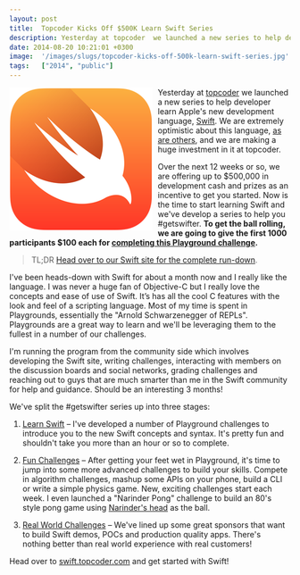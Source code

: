```yaml
---
layout: post
title:  Topcoder Kicks Off $500K Learn Swift Series
description: Yesterday at topcoder  we launched a new series to help developer learn Apples new development language, Swift . We are extremely optimistic about this language, as are others , and we are making a huge investment in it at topcoder. Over the next 12 weeks or so, we are offering up to $500,000 in development cash and prizes as an incentive to get you started. Now is the time to start learning Swift and weve develop a series to help you #getswifter. To get the ball rolling, we are going to give th
date: 2014-08-20 10:21:01 +0300
image:  '/images/slugs/topcoder-kicks-off-500k-learn-swift-series.jpg'
tags:   ["2014", "public"]
---
```

<img src="images/Apple_Swift_Logo.png" align="left" style="padding-right:10px">
<p>Yesterday at <a href="http://swift.topcoder.com">topcoder</a> we launched a new series to help developer learn Apple's new development language, <a href="https://developer.apple.com/swift/">Swift</a>. We are extremely optimistic about this language, <a href="http://www.wired.com/2014/07/apple-swift/">as are others</a>, and we are making a huge investment in it at topcoder.</p>
<p>Over the next 12 weeks or so, we are offering up to $500,000 in development cash and prizes as an incentive to get you started. Now is the time to start learning Swift and we've develop a series to help you #getswifter. <strong>To get the ball rolling, we are going to give the first 1000 participants $100 each for <a href="http://www.topcoder.com/challenge-details/30045145/?type=develop">completing this Playground challenge</a>.</strong></p>
<blockquote>
<p>TL;DR <a href="http://swift.topcoder.com">Head over to our Swift site for the complete run-down</a>.</p>
</blockquote>
<p>I've been heads-down with Swift for about a month now and I really like the language. I was never a huge fan of Objective-C but I really love the concepts and ease of use of Swift. It’s has all the cool C features with the look and feel of a scripting language. Most of my time is spent in Playgrounds, essentially the "Arnold Schwarzenegger of REPLs". Playgrounds are a great way to learn and we'll be leveraging them to the fullest in a number of our challenges.</p>
<p>I'm running the program from the community side which involves developing the Swift site, writing challenges, interacting with members on the discussion boards and social networks, grading challenges and reaching out to guys that are much smarter than me in the Swift community for help and guidance. Should be an interesting 3 months!</p>
<p>We've split the #getswifter series up into three stages:</p>
<ol>
<li>
<p><a href="http://swift.topcoder.com/learn-swift/">Learn Swift</a> – I've developed a number of Playground challenges to introduce you to the new Swift concepts and syntax. It's pretty fun and shouldn't take you more than an hour or so to complete.</p>
</li>
<li>
<p><a href="http://swift.topcoder.com/fun-challenges/">Fun Challenges</a> – After getting your feet wet in Playground, it's time to jump into some more advanced challenges to build your skills. Compete in algorithm challenges, mashup some APIs on your phone, build a CLI or write a simple physics game. New, exciting challenges start each week. I even launched a "Narinder Pong" challenge to build an 80's style pong game using <a href="http://appirio.com/wp-content/uploads/2013/07/Exec_nsingh.png">Narinder's head</a> as the ball.</p>
</li>
<li>
<p><a href="http://swift.topcoder.com/real-world-challenges/">Real World Challenges</a> – We've lined up some great sponsors that want to build Swift demos, POCs and production quality apps. There's nothing better than real world experience with real customers!</p>
</li>
</ol>
<p>Head over to <a href="swift.topcoder.com">swift.topcoder.com</a> and get started with Swift!</p>

